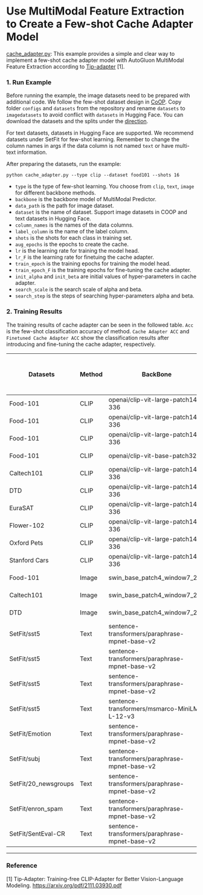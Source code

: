 # Use MultiModal Feature Extraction to Create a Few-shot Cache Adapter Model

[cache_adapter.py](./cache_adapter.py): This example provides a simple and clear way to implement a few-shot cache adapter model with AutoGluon MultiModal Feature Extraction according to [Tip-adapter](https://github.com/gaopengcuhk/Tip-Adapter) [1]. 

### 1. Run Example

Before running the example, the image datasets need to be prepared with additional code. We follow the few-shot dataset design in [CoOP](https://github.com/KaiyangZhou/CoOp). Copy folder `configs` and `datasets` from the repository and rename `datasets` to `imagedatasets` to avoid conflict with `datasets` in Hugging Face. You can download the datasets and the splits under the [direction]().

For text datasets, datasets in Hugging Face are supported. We recommend datasets under SetFit for few-shot learning. Remember to change the column names in args if the data column is not named `text` or have multi-text information.

After preparing the datasets, run the example:

    python cache_adapter.py --type clip --dataset food101 --shots 16

- `type` is the type of few-shot learning. You choose from `clip`, `text`, `image` for different backbone methods.
- `backbone` is the backbone model of MultiModal Predictor.
- `data_path` is the path for image dataset.
- `dataset` is the name of dataset. Support image datasets in COOP and text datasets in Hugging Face.
- `column_names` is the names of the data columns.
- `label_column` is the name of the label column.
- `shots` is the shots for each class in training set.
- `aug_epochs` is the epochs to create the cache.
- `lr` is the learning rate for training the model head.
- `lr_F` is the learning rate for finetuing the cache adapter.
- `train_epoch` is the training epochs for training the model head.
- `train_epoch_F` is the training epochs for fine-tuning the cache adapter.
- `init_alpha` and `init_beta` are initial values of hyper-parameters in cache adapter.
- `search_scale` is the search scale of alpha and beta.
- `search_step` is the steps of searching hyper-parameters alpha and beta.

### 2. Training Results

The training results of cache adapter can be seen in the followed table. `Acc` is the few-shot classification accuracy of method. `Cache Adapter ACC` and `Finetuned Cache Adapter ACC` show the classification results after introducing and fine-tuning the cache adapter, respectively.

| Datasets | Method | BackBone | Shots | lr | lr_F | Acc | Cache Adapter Acc | Fine-tuned Cache Adapter Acc| 
|----------|--------|----------|-------|----|------|-----|-------------------|-----------------------------| 
| Food-101 | CLIP | openai/clip-vit-large-patch14-336 | 16 | NaN | 1e-3 | 91.90 | 92.42 | 92.80 | 
| Food-101 | CLIP | openai/clip-vit-large-patch14-336 | 1 | NaN | 1e-3 | 91.90 | 91.99 | 91.97 | 
| Food-101 | CLIP | openai/clip-vit-large-patch14-336 | 64 | NaN | 1e-3 | 91.90 | 92.43 | 93.10 | 
| Food-101 | CLIP | openai/clip-vit-base-patch32 | 16 | NaN | 1e-3 | 80.42 | 80.88 | 82.01 | 
| Caltech101 | CLIP | openai/clip-vit-large-patch14-336 | 16 | NaN | 1e-3 | 94.48 | 97.32 | 98.80 | 
| DTD | CLIP | openai/clip-vit-large-patch14-336 | 16 | NaN | 1e-3 | 54.2 | 69.86 | 72.10 | 
| EuraSAT | CLIP | openai/clip-vit-large-patch14-336 | 16 | NaN | 1e-3 | 61.48 | 79.01 | 83.65 | 
| Flower-102 | CLIP | openai/clip-vit-large-patch14-336 | 16 | NaN | 1e-3 | 79.13 | 96.95 | 96.51 | 
| Oxford Pets | CLIP | openai/clip-vit-large-patch14-336 | 16 | NaN | 1e-3 | 93.79 | 94.22 | 95.52 | 
| Stanford Cars | CLIP | openai/clip-vit-large-patch14-336 | 16 | NaN | 1e-3 | 78.20 | 84.09 | 87.95 | 
| Food-101 | Image | swin_base_patch4_window7_224 | 16 | 1e-2 | 1e-3 | 73.66 | 73.64 | 76.18 | 
| Caltech101 | Image | swin_base_patch4_window7_224 | 16 | 1e-2 | 1e-3 | 96.75 | 96.75 | 97.16 | 
| DTD | Image | swin_base_patch4_window7_224 | 16 | 1e-2 | 1e-3 | 67.55 | 68.26 | 70.45 | 
| SetFit/sst5 | Text | sentence-transformers/paraphrase-mpnet-base-v2 | 16 | 1e-2 | 1e-3 | 38.42 | 38.42 | 39.23 | 
| SetFit/sst5 | Text | sentence-transformers/paraphrase-mpnet-base-v2 | 1 | 1e-2 | 1e-3 | 33.08 | 33.08 | 33.08 | 
| SetFit/sst5 | Text | sentence-transformers/paraphrase-mpnet-base-v2 | 64 | 1e-2 | 1e-3 | 45.61 | 46.02 | 48.19 | 
| SetFit/sst5 | Text | sentence-transformers/msmarco-MiniLM-L-12-v3 | 16 | 1e-2 | 1e-3 | 30.18 | 30.86 | 30.59 |
| SetFit/Emotion | Text | sentence-transformers/paraphrase-mpnet-base-v2 | 16 | 1e-2 | 1e-3 | 43.10 | 43.65 | 43.90 | 
| SetFit/subj | Text | sentence-transformers/paraphrase-mpnet-base-v2 | 16 | 1e-2 | 1e-3 | 90.50 | 90.55 | 90.75 | 
| SetFit/20_newsgroups | Text | sentence-transformers/paraphrase-mpnet-base-v2 | 16 | 1e-2 | 1e-3 | 54.14 | 57.36 | 58.90 | 
| SetFit/enron_spam | Text | sentence-transformers/paraphrase-mpnet-base-v2 | 16 | 1e-2 | 1e-3 | 91.35 | 91.70 | 92.85 | 
| SetFit/SentEval-CR | Text | sentence-transformers/paraphrase-mpnet-base-v2 | 16 | 1e-2 | 1e-3 | 88.31 | 88.58 | 89.24 | 


---

### Reference

[1] Tip-Adapter: Training-free CLIP-Adapter for Better Vision-Language Modeling. <https://arxiv.org/pdf/2111.03930.pdf>
